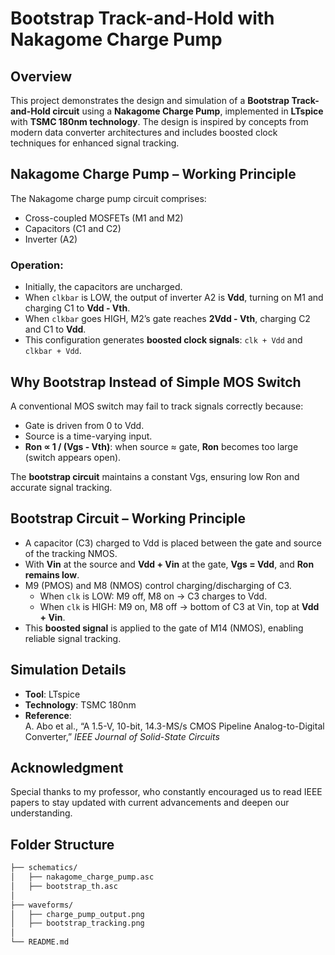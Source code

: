 # Bootstrap Track-and-Hold with Nakagome Charge Pump

## Overview

This project demonstrates the design and simulation of a **Bootstrap Track-and-Hold circuit** using a **Nakagome Charge Pump**, implemented in **LTspice** with **TSMC 180nm technology**. The design is inspired by concepts from modern data converter architectures and includes boosted clock techniques for enhanced signal tracking.

## Nakagome Charge Pump – Working Principle

The Nakagome charge pump circuit comprises:
- Cross-coupled MOSFETs (M1 and M2)
- Capacitors (C1 and C2)
- Inverter (A2)

### Operation:

- Initially, the capacitors are uncharged.
- When `clkbar` is LOW, the output of inverter A2 is **Vdd**, turning on M1 and charging C1 to **Vdd - Vth**.
- When `clkbar` goes HIGH, M2’s gate reaches **2Vdd - Vth**, charging C2 and C1 to **Vdd**.
- This configuration generates **boosted clock signals**: `clk + Vdd` and `clkbar + Vdd`.

## Why Bootstrap Instead of Simple MOS Switch

A conventional MOS switch may fail to track signals correctly because:
- Gate is driven from 0 to Vdd.
- Source is a time-varying input.
- **Ron ∝ 1 / (Vgs - Vth)**: when source ≈ gate, **Ron** becomes too large (switch appears open).

The **bootstrap circuit** maintains a constant Vgs, ensuring low Ron and accurate signal tracking.

## Bootstrap Circuit – Working Principle

- A capacitor (C3) charged to Vdd is placed between the gate and source of the tracking NMOS.
- With **Vin** at the source and **Vdd + Vin** at the gate, **Vgs = Vdd**, and **Ron remains low**.
- M9 (PMOS) and M8 (NMOS) control charging/discharging of C3.
  - When `clk` is LOW: M9 off, M8 on → C3 charges to Vdd.
  - When `clk` is HIGH: M9 on, M8 off → bottom of C3 at Vin, top at **Vdd + Vin**.
- This **boosted signal** is applied to the gate of M14 (NMOS), enabling reliable signal tracking.

## Simulation Details

- **Tool**: LTspice
- **Technology**: TSMC 180nm
- **Reference**:  
  A. Abo et al., “A 1.5-V, 10-bit, 14.3-MS/s CMOS Pipeline Analog-to-Digital Converter,” *IEEE Journal of Solid-State Circuits*

## Acknowledgment

Special thanks to my professor, who constantly encouraged us to read IEEE papers to stay updated with current advancements and deepen our understanding.

## Folder Structure

```bash
├── schematics/
│   ├── nakagome_charge_pump.asc
│   ├── bootstrap_th.asc
│
├── waveforms/
│   ├── charge_pump_output.png
│   ├── bootstrap_tracking.png
│
└── README.md

